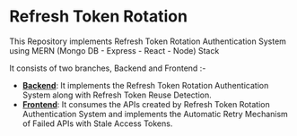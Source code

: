 # Refresh Token Rotation
This Repository implements Refresh Token Rotation Authentication System using MERN (Mongo DB - Express - React - Node) Stack

It consists of two branches, Backend and Frontend :-

* **[Backend](https://github.com/abdullah-ch/refresh-token-rotation/tree/backend)**: It implements the Refresh Token Rotation Authentication System along with Refresh Token Reuse Detection.
* **[Frontend](https://github.com/abdullah-ch/refresh-token-rotation/tree/frontend)**: It consumes the APIs created by Refresh Token Rotation Authentication System and implements the Automatic Retry Mechanism of Failed APIs with Stale Access Tokens.
